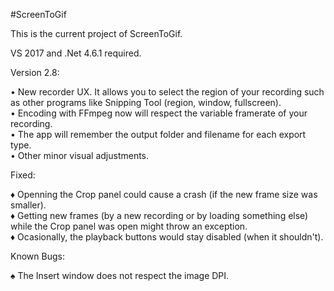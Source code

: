 ﻿#ScreenToGif  

This is the current project of ScreenToGif.  

VS 2017 and .Net 4.6.1 required.  


Version 2.8:

• New recorder UX. It allows you to select the region of your recording such as other programs like Snipping Tool (region, window, fullscreen).  
• Encoding with FFmpeg now will respect the variable framerate of your recording.  
• The app will remember the output folder and filename for each export type.  
• Other minor visual adjustments.  

Fixed:

♦ Openning the Crop panel could cause a crash (if the new frame size was smaller).  
♦ Getting new frames (by a new recording or by loading something else) while the Crop panel was open might throw an exception.  
♦ Ocasionally, the playback buttons would stay disabled (when it shouldn't).

Known Bugs:

♠ The Insert window does not respect the image DPI.